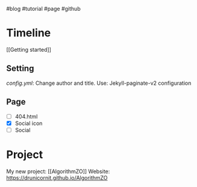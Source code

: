 #blog  #tutorial #page #github

# Timeline 
[[Getting started]]
## Setting 
_config.yml_: Change author and title.
Use: Jekyll-paginate-v2 configuration

## Page
- [ ] 404.html
- [x] Social icon
-  [ ] Social

# Project
My new project: [[AlgorithmZO]]
Website: https://drunicornit.github.io/AlgorithmZO
